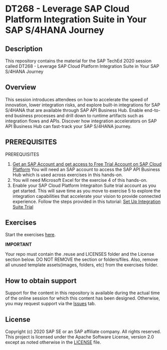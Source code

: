 # DT268 - Leverage SAP Cloud Platform Integration Suite in Your SAP S/4HANA Journey

## Description

This repository contains the material for the SAP TechEd 2020 session called DT268 - Leverage SAP Cloud Platform Integration Suite in Your SAP S/4HANA Journey

## Overview

This session introduces attendees on how to accelerate the speed of innovation, lower integration risks, and explore built-in integrations for SAP S/4HANA that are available through SAP API Business Hub. Enable end-to-end business processes and drill down to runtime artifacts such as integration flows and APIs. Discover how integration accelerators on SAP API Business Hub can fast-track your SAP S/4HANA journey.

## PREREQUISITES

PREREQUISITES
1. [Get an SAP Account and get access to Free Trial Account on SAP Cloud Platform](https://developers.sap.com/tutorials/hcp-create-trial-account.html)
You will need an SAP account to access the SAP API Business Hub which is used across exercises in this hands-on.
2. You will need Microsoft Excel for the exercise 4 of this hands-on.
3. Enable your SAP Cloud Platform Integraiton Suite trial account as you get started. This will save time as you move to exercise 5 to explore the integration capabilities that accelerate your vision to provide connected experience.
Follow the steps provided in this tutorial: [Set Up Integration Suite Trial](https://developers.sap.com/tutorials/cp-starter-isuite-onboard-subscribe.html#1a553027-3120-49aa-8375-031aebd5f5e8)

## Exercises


Start the exercises [here](exercises/DT268%20Exercise%20Solutions.pdf).
    

**IMPORTANT**

Your repo must contain the .reuse and LICENSES folder and the License section below. DO NOT REMOVE the section or folders/files. Also, remove all unused template assets(images, folders, etc) from the exercises folder. 

## How to obtain support

Support for the content in this repository is available during the actual time of the online session for which this content has been designed. Otherwise, you may request support via the [Issues](../../issues) tab.

## License
Copyright (c) 2020 SAP SE or an SAP affiliate company. All rights reserved. This project is licensed under the Apache Software License, version 2.0 except as noted otherwise in the [LICENSE](LICENSES/Apache-2.0.txt) file.
